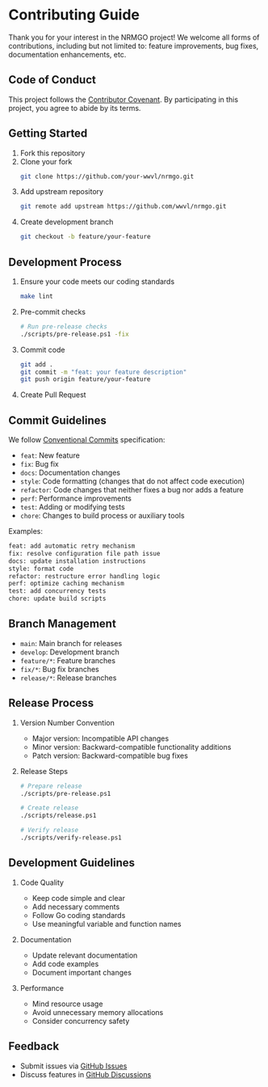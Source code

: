 # Contributing Guide

Thank you for your interest in the NRMGO project! We welcome all forms of contributions, including but not limited to: feature improvements, bug fixes, documentation enhancements, etc.

## Code of Conduct

This project follows the [Contributor Covenant](https://www.contributor-covenant.org/version/2/0/code_of_conduct/). By participating in this project, you agree to abide by its terms.

## Getting Started

1. Fork this repository
2. Clone your fork
   ```bash
   git clone https://github.com/your-wwvl/nrmgo.git
   ```
3. Add upstream repository
   ```bash
   git remote add upstream https://github.com/wwvl/nrmgo.git
   ```
4. Create development branch
   ```bash
   git checkout -b feature/your-feature
   ```

## Development Process

1. Ensure your code meets our coding standards

   ```bash
   make lint
   ```

2. Pre-commit checks

   ```bash
   # Run pre-release checks
   ./scripts/pre-release.ps1 -fix
   ```

3. Commit code

   ```bash
   git add .
   git commit -m "feat: your feature description"
   git push origin feature/your-feature
   ```

4. Create Pull Request

## Commit Guidelines

We follow [Conventional Commits](https://www.conventionalcommits.org/) specification:

- `feat`: New feature
- `fix`: Bug fix
- `docs`: Documentation changes
- `style`: Code formatting (changes that do not affect code execution)
- `refactor`: Code changes that neither fixes a bug nor adds a feature
- `perf`: Performance improvements
- `test`: Adding or modifying tests
- `chore`: Changes to build process or auxiliary tools

Examples:

```bash
feat: add automatic retry mechanism
fix: resolve configuration file path issue
docs: update installation instructions
style: format code
refactor: restructure error handling logic
perf: optimize caching mechanism
test: add concurrency tests
chore: update build scripts
```

## Branch Management

- `main`: Main branch for releases
- `develop`: Development branch
- `feature/*`: Feature branches
- `fix/*`: Bug fix branches
- `release/*`: Release branches

## Release Process

1. Version Number Convention

   - Major version: Incompatible API changes
   - Minor version: Backward-compatible functionality additions
   - Patch version: Backward-compatible bug fixes

2. Release Steps

   ```bash
   # Prepare release
   ./scripts/pre-release.ps1

   # Create release
   ./scripts/release.ps1

   # Verify release
   ./scripts/verify-release.ps1
   ```

## Development Guidelines

1. Code Quality

   - Keep code simple and clear
   - Add necessary comments
   - Follow Go coding standards
   - Use meaningful variable and function names

2. Documentation

   - Update relevant documentation
   - Add code examples
   - Document important changes

3. Performance
   - Mind resource usage
   - Avoid unnecessary memory allocations
   - Consider concurrency safety

## Feedback

- Submit issues via [GitHub Issues](https://github.com/wwvl/nrmgo/issues)
- Discuss features in [GitHub Discussions](https://github.com/wwvl/nrmgo/discussions)
